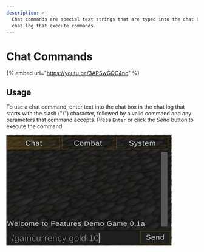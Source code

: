 ```yaml
---
description: >-
  Chat commands are special text strings that are typed into the chat box in the
  chat log that execute commands.
---
```


# Chat Commands

{% embed url="https://youtu.be/3APSwGQC4nc" %}

## Usage

To use a chat command, enter text into the chat box in the chat log that starts with the slash ("/") character, followed by a valid command and any parameters that command accepts.  Press `Enter` or click the _Send_ button to execute the command.

![](<../../.gitbook/assets/image (98) (1) (1).png>)
